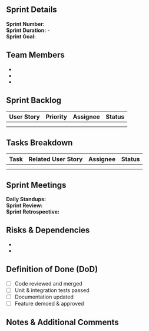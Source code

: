 
## Sprint Details
**Sprint Number:** <!-- Add sprint number -->  
**Sprint Duration:** <!-- Start Date --> - <!-- End Date -->  
**Sprint Goal:** <!-- Brief description of the sprint objective -->

## Team Members
- <!-- Team member 1 -->  
- <!-- Team member 2 -->  
- <!-- Team member 3 -->  

## Sprint Backlog
| User Story | Priority | Assignee | Status |
|------------|----------|----------|---------|
| <!-- Story 1 --> | <!-- High/Medium/Low --> | <!-- Name --> | <!-- To Do/In Progress/Done --> |
| <!-- Story 2 --> | <!-- High/Medium/Low --> | <!-- Name --> | <!-- To Do/In Progress/Done --> |

## Tasks Breakdown
| Task | Related User Story | Assignee | Status |
|------|--------------------|----------|---------|
| <!-- Task 1 --> | <!-- Story X --> | <!-- Name --> | <!-- To Do/In Progress/Done --> |
| <!-- Task 2 --> | <!-- Story Y --> | <!-- Name --> | <!-- To Do/In Progress/Done --> |

## Sprint Meetings
**Daily Standups:** <!-- Time & Recurring Schedule -->  
**Sprint Review:** <!-- Date & Time -->  
**Sprint Retrospective:** <!-- Date & Time -->  

## Risks & Dependencies
- <!-- List any risks that could impact the sprint -->
- <!-- List any dependencies on other teams, tools, or features -->

## Definition of Done (DoD)
- [ ] Code reviewed and merged
- [ ] Unit & integration tests passed
- [ ] Documentation updated
- [ ] Feature demoed & approved

## Notes & Additional Comments
<!-- Any additional information relevant to the sprint -->
